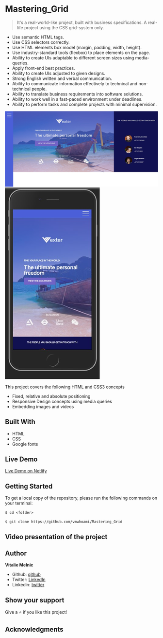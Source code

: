 # Mastering_Grid

> It's a real-world-like project, built with business specifications.
> A real-life project using the CSS grid-system only.

- Use semantic HTML tags.
- Use CSS selectors correctly.
- Use HTML elements box model (margin, padding, width, height).
- Use industry-standard tools (flexbox) to place elements on the page.
- Ability to create UIs adaptable to different screen sizes using media-queries.
- Apply front-end best practices.
- Ability to create UIs adjusted to given designs.
- Strong English written and verbal communication.
- Ability to communicate information effectively to technical and non-technical people.
- Ability to translate business requirements into software solutions.
- Ability to work well in a fast-paced environment under deadlines.
- Ability to perform tasks and complete projects with minimal supervision.



![screenshot](https://raw.githubusercontent.com/vmwhoami/Mastering_Grid/without-linter/img/full_desk_screenshot.jpg)
![screenshot](https://raw.githubusercontent.com/vmwhoami/Mastering_Grid/without-linter/img/mobile_screenshot.jpg)


This project covers the following HTML and CSS3 concepts

- Fixed, relative and absolute positioning
- Responsive Design concepts using media queries
- Embedding images and videos

## Built With

- HTML
- CSS
- Google fonts


## Live Demo


[Live Demo on Netlify](https://nostalgic-kilby-78f387.netlify.app/)

## Getting Started

To get a local copy of the repository, please run the following commands on your terminal:

```
$ cd <folder>
```

```
$ git clone https://github.com/vmwhoami/Mastering_Grid

```
## Video presentation of the project


## Author

**Vitalie Melnic**

- Github: [github](https://github.com/vmwhoami)
- Twitter: [LinkedIn](https://www.linkedin.com/in/vitaliemelnic/)
- Linkedin: [twitter](https://twitter.com/vmwhoami)


## Show your support

Give a ⭐️ if you like this project!

## Acknowledgments

 


